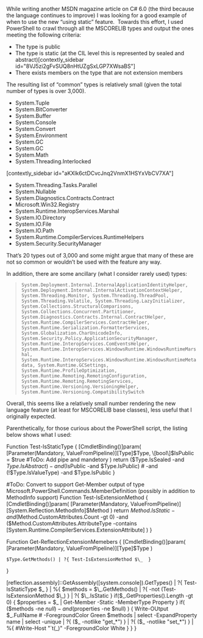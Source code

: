 

While writing another MSDN magazine article on C# 6.0 (the third because the language continues to improve) I was looking for a good example of when to use the new “using static” feature.  Towards this effort, I used PowerShell to crawl through all the MSCORELIB types and output the ones meeting the following criteria:

- The type is public
- The type is static (at the CIL level this is represented by sealed and abstract)\[contextly\_sidebar id="8VJ5zi2gFvSUQ8nHtUZgSxLGP7XWsaBS"\]
- There exists members on the type that are not extension members

The resulting list of “common” types is relatively small (given the total number of types is over 3,000).

- System.Tuple
- System.BitConverter
- System.Buffer
- System.Console
- System.Convert
- System.Environment
- System.GC
- System.GC
- System.Math
- System.Threading.Interlocked

\[contextly\_sidebar id="aKXlk6ctDCvcJnq2VnmX1HSYxVbCV7XA"\]

- System.Threading.Tasks.Parallel
- System.Nullable
- System.Diagnostics.Contracts.Contract
- Microsoft.Win32.Registry
- System.Runtime.InteropServices.Marshal
- System.IO.Directory
- System.IO.File
- System.IO.Path
- System.Runtime.CompilerServices.RuntimeHelpers
- System.Security.SecurityManager

That’s 20 types out of 3,000 and some might argue that many of these are not so common or wouldn’t be used with the feature any way.

In addition, there are some ancillary (what I consider rarely used) types:

> `System.Deployment.Internal.InternalApplicationIdentityHelper, System.Deployment.Internal.InternalActivationContextHelper, System.Threading.Monitor, System.Threading.ThreadPool, System.Threading.Volatile, System.Threading.LazyInitializer, System.Collections.StructuralComparisons, System.Collections.Concurrent.Partitioner, System.Diagnostics.Contracts.Internal.ContractHelper, System.Runtime.CompilerServices.ContractHelper, System.Runtime.Serialization.FormatterServices, System.Globalization.CharUnicodeInfo, System.Security.Policy.ApplicationSecurityManager, System.Runtime.InteropServices.ComEventsHelper, System.Runtime.InteropServices.WindowsRuntime.WindowsRuntimeMarshal, System.Runtime.InteropServices.WindowsRuntime.WindowsRuntimeMetadata, System.Runtime.GCSettings, System.Runtime.ProfileOptimization, System.Runtime.Remoting.RemotingConfiguration, System.Runtime.Remoting.RemotingServices, System.Runtime.Versioning.VersioningHelper, System.Runtime.Versioning.CompatibilitySwitch`

Overall, this seems like a relatively small number rendering the new language feature (at least for MSCORELIB base classes), less useful that I originally expected.

Parenthetically, for those curious about the PowerShell script, the listing below shows what I used:

Function Test-IsStaticType {
    \[CmdletBinding()\]param(
        \[Parameter(Mandatory, ValueFromPipeline)\]\[Type\]$Type,
        \[bool\]$IsPublic = $true  #ToDo: Add pipe and mandetory
    )
    return ($Type.IsSealed -and $Type.IsAbstract) -and ($IsPublic -and $Type.IsPublic) # -and (!$Type.IsValueType) -and $Type.IsPublic 
}

 #ToDo: Convert to support Get-Member output of type Microsoft.PowerShell.Commands.MemberDefinition (possibly in addition to MethodInfo support)
Function Test-IsExtensionMethod {
   \[CmdletBinding()\]param(
        \[Parameter(Mandatory, ValueFromPipeline)\]\[System.Reflection.MethodInfo\]$Method
    )
    return $Method.IsStatic -and ($Method.CustomAttributes.Count -gt 0) -and
        ($Method.CustomAttributes.AttributeType -contains \[System.Runtime.CompilerServices.ExtensionAttribute\] )
}

Function Get-ReflectionExtensionMemebers {
   \[CmdletBinding()\]param(
        \[Parameter(Mandatory, ValueFromPipeline)\]\[Type\]$Type
    )
    
    $Type.GetMethods() | ?{ Test-IsExtensionMethod $\_  }
}

\[reflection.assembly\]::GetAssembly(\[system.console\]).GetTypes() | ?{ Test-IsStaticType $\_ } |  %{ 
    $methods = $\_.GetMethods() | ?{ -not (Test-IsExtensionMethod $\_) } | ?{ $\_.IsStatic }
    if($\_.GetProperties().Length -gt 0) {
        $properties = $\_ | Get-Member -Static -MemberType Property
    }
    if( ($methods -ne $null) -and ($properties -ne $null) ) {
        Write-OUtput $\_.FullName # -ForegroundColor Green
        $methods | select -ExpandProperty name | select -unique | ?{
            ($\_ -notlike "get\_\*") } | ?{ ($\_ -notlike "set\_\*") 
        } | %{
            #Write-Host "\`t$($\_)" -ForegroundColor White
        }
    }
}
